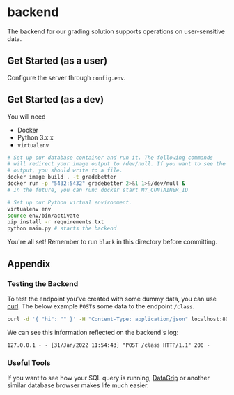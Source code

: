 # backend

The backend for our grading solution supports operations on user-sensitive data.

## Get Started (as a user)

Configure the server through `config.env`.

## Get Started (as a dev)

You will need
* Docker
* Python 3.x.x
* `virtualenv`

```sh
# Set up our database container and run it. The following commands
# will redirect your image output to /dev/null. If you want to see the
# output, you should write to a file.
docker image build . -t gradebetter
docker run -p "5432:5432" gradebetter 2>&1 1>&/dev/null &
# In the future, you can run: docker start MY_CONTAINER_ID

# Set up our Python virtual environment.
virtualenv env
source env/bin/activate
pip install -r requirements.txt
python main.py # starts the backend
```

You're all set! Remember to run `black` in this directory before
committing.

## Appendix

### Testing the Backend

To test the endpoint you've created with some dummy data, you can use [curl](https://curl.se/).
The below example `POST`s some data to the endpoint `/class`.

```sh
curl -d '{ "hi": "" }' -H "Content-Type: application/json" localhost:8080/class
```

We can see this information reflected on the backend's log:

```
127.0.0.1 - - [31/Jan/2022 11:54:43] "POST /class HTTP/1.1" 200 -
```

### Useful Tools

If you want to see how your SQL query is running, [DataGrip](https://www.jetbrains.com/datagrip/)
or another similar database browser makes life much easier.
